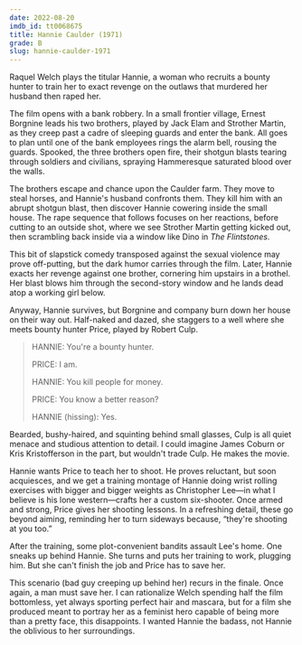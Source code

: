 ```yaml
---
date: 2022-08-20
imdb_id: tt0068675
title: Hannie Caulder (1971)
grade: B
slug: hannie-caulder-1971
---
```


Raquel Welch plays the titular Hannie, a woman who recruits a bounty hunter to train her to exact revenge on the outlaws that murdered her husband then raped her.

<!-- end -->

The film opens with a bank robbery. In a small frontier village, Ernest Borgnine leads his two brothers, played by Jack Elam and Strother Martin, as they creep past a cadre of sleeping guards and enter the bank. All goes to plan until one of the bank employees rings the alarm bell, rousing the guards. Spooked, the three brothers open fire, their shotgun blasts tearing through soldiers and civilians, spraying Hammeresque saturated blood over the walls.

The brothers escape and chance upon the Caulder farm. They move to steal horses, and Hannie's husband confronts them. They kill him with an abrupt shotgun blast, then discover Hannie cowering inside the small house. The rape sequence that follows focuses on her reactions, before cutting to an outside shot, where we see Strother Martin getting kicked out, then scrambling back inside via a window like Dino in _The Flintstones_.

This bit of slapstick comedy transposed against the sexual violence may prove off-putting, but the dark humor carries through the film. Later, Hannie exacts her revenge against one brother, cornering him upstairs in a brothel. Her blast blows him through the second-story window and he lands dead atop a working girl below.

Anyway, Hannie survives, but Borgnine and company burn down her house on their way out. Half-naked and dazed, she staggers to a well where she meets bounty hunter Price, played by Robert Culp.

> HANNIE: You're a bounty hunter.
>
> PRICE: I am.
>
> HANNIE: You kill people for money.
>
> PRICE: You know a better reason?
>
> HANNIE (hissing): Yes.

Bearded, bushy-haired, and squinting behind small glasses, Culp is all quiet menace and studious attention to detail. I could imagine James Coburn or Kris Kristofferson in the part, but wouldn't trade Culp. He makes the movie.

Hannie wants Price to teach her to shoot. He proves reluctant, but soon acquiesces, and we get a training montage of Hannie doing wrist rolling exercises with bigger and bigger weights as Christopher Lee—in what I believe is his lone western—crafts her a custom six-shooter. Once armed and strong, Price gives her shooting lessons. In a refreshing detail, these go beyond aiming, reminding her to turn sideways because, “they're shooting at you too.”

After the training, some plot-convenient bandits assault Lee's home. One sneaks up behind Hannie. She turns and puts her training to work, plugging him. But she can't finish the job and Price has to save her.

This scenario (bad guy creeping up behind her) recurs in the finale. Once again, a man must save her. I can rationalize Welch spending half the film bottomless, yet always sporting perfect hair and mascara, but for a film she produced meant to portray her as a feminist hero capable of being more than a pretty face, this disappoints. I wanted Hannie the badass, not Hannie the oblivious to her surroundings.